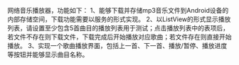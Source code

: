 网络音乐播放器，功能如下：
1、能够下载并存储mp3音乐文件到Android设备的内部存储空间，下载功能需要以服务的形式实现。
2、以ListView的形式显示播放列表，请设置至少包含5首曲目的播放列表用于测试；点击播放列表中的表项后，若文件不存在则下载文件，下载完成后开始播放对应歌曲；若文件存在则直接开始播放。
3、实现一个歌曲播放界面，包括上一首、下一首、播放/暂停、播放进度等按钮并能够显示曲目名称。

